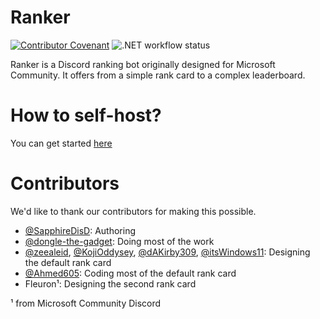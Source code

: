# Ranker
[![Contributor Covenant](https://img.shields.io/badge/Contributor%20Covenant-2.1-4baaaa.svg)](CODE_OF_CONDUCT.md)
![.NET workflow status](https://github.com/SapphireDisD/Ranker/actions/workflows/dotnet.yml/badge.svg)

Ranker is a Discord ranking bot originally designed for Microsoft Community. It offers from a simple rank card to a complex leaderboard.

# How to self-host?
You can get started [here](/docs/get-started/ddev.md)

# Contributors
We'd like to thank our contributors for making this possible. 
- [@SapphireDisD](https://github.com/SapphireDisD): Authoring
- [@dongle-the-gadget](https://github.com/dongle-the-gadget): Doing most of the work
- [@zeealeid](https://github.com/zeealeid), [@KojiOddysey](https://github.com/KojiOddysey), [@dAKirby309](https://github.com/dAKirby309), [@itsWindows11](https://github.com/itsWindows11): Designing the default rank card
- [@Ahmed605](https://github.com/Ahmed605): Coding most of the default rank card
- Fleuron¹: Designing the second rank card

¹ from Microsoft Community Discord
